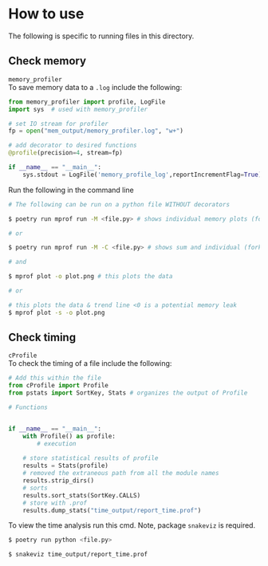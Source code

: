 # How to use
The following is specific to running files in this directory.
## Check memory 
`memory_profiler`\
To save memory data to a `.log` include the following: 
```py
from memory_profiler import profile, LogFile
import sys  # used with memory_profiler

# set IO stream for profiler
fp = open("mem_output/memory_profiler.log", "w+")

# add decorator to desired functions
@profile(precision=4, stream=fp)

if __name__ == "__main__": 
    sys.stdout = LogFile('memory_profile_log',reportIncrementFlag=True)

```
Run the following in the command line 
```bash
# The following can be run on a python file WITHOUT decorators

$ poetry run mprof run -M <file.py> # shows individual memory plots (forked processes)

# or 

$ poetry run mprof run -M -C <file.py> # shows sum and individual (forked processes)

# and

$ mprof plot -o plot.png # this plots the data

# or

# this plots the data & trend line <0 is a potential memory leak
$ mprof plot -s -o plot.png 

```

## Check timing 
`cProfile`\
To check the timing of a file include the following: 
```py
# Add this within the file 
from cProfile import Profile
from pstats import SortKey, Stats # organizes the output of Profile

# Functions 


if __name__ == "__main__": 
    with Profile() as profile:
        # execution 
    
    # store statistical results of profile
    results = Stats(profile)
    # removed the extraneous path from all the module names
    results.strip_dirs() 
    # sorts
    results.sort_stats(SortKey.CALLS)
    # store with .prof
    results.dump_stats("time_output/report_time.prof")
```
To view the time analysis run this cmd. Note, package `snakeviz` is required.
```bash
$ poetry run python <file.py>

$ snakeviz time_output/report_time.prof
```